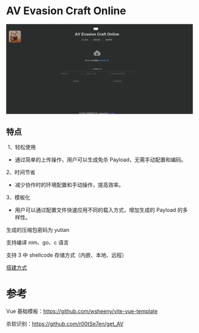 # AV Evasion Craft Online

![image-20240124190806863](images/image-20240124190806863.png)

## 特点
​	1、轻松使用
- 通过简单的上传操作，用户可以生成免杀 Payload，无需手动配置和编码。

2、时间节省
- 减少协作时的环境配置和手动操作，提高效率。

3、模板化
- 用户可以通过配置文件快速应用不同的载入方式，增加生成的 Payload 的多样性。


生成的压缩包密码为 yutian


支持编译 nim、go、c 语言

支持 3 中 shellcode 存储方式（内嵌、本地、远程）

[搭建方式](https://github.com/yutianqaq/AVEvasionCraftOnline/wiki)

# 参考

Vue 基础模板：https://github.com/wsheeny/vite-vue-template

杀软识别：https://github.com/r00tSe7en/get_AV

